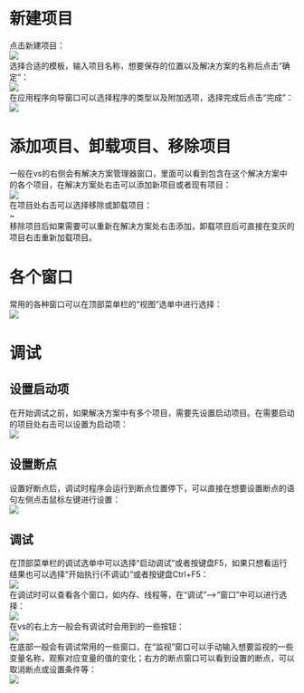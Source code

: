 # 新建项目
点击新建项目：  
![](https://wojiayun.ztywyj.top:18443/lychee/uploads/big/ff9da6f1173d662ba5ab4d3063cefe6c.png)  
选择合适的模板，输入项目名称，想要保存的位置以及解决方案的名称后点击“确定”：  
![](https://wojiayun.ztywyj.top:18443/lychee/uploads/big/5e9ce3f4008004218acd7c77f803eee8.png)  
在应用程序向导窗口可以选择程序的类型以及附加选项，选择完成后点击“完成”：  
![](https://wojiayun.ztywyj.top:18443/lychee/uploads/big/1a1425e232de8c61ed4827cb53850d92.png)  

# 添加项目、卸载项目、移除项目
一般在vs的右侧会有解决方案管理器窗口，里面可以看到包含在这个解决方案中的各个项目，在解决方案处右击可以添加新项目或者现有项目：  
![](https://wojiayun.ztywyj.top:18443/lychee/uploads/big/e5835cad22f95ba8cba9745ef7d82cf2.png)  
在项目处右击可以选择移除或卸载项目：  
~[](https://wojiayun.ztywyj.top:18443/lychee/uploads/big/5a3855503e4654b14e4daf283b539ff3.png)  
移除项目后如果需要可以重新在解决方案处右击添加，卸载项目后可直接在变灰的项目右击重新加载项目。

# 各个窗口
常用的各种窗口可以在顶部菜单栏的“视图”选单中进行选择：  
![](https://wojiayun.ztywyj.top:18443/lychee/uploads/big/73aba225c047fb67638c89abf85ebea6.png)  

# 调试
## 设置启动项
在开始调试之前，如果解决方案中有多个项目，需要先设置启动项目。在需要启动的项目处右击可以设置为启动项：  
![](https://wojiayun.ztywyj.top:18443/lychee/uploads/big/5c160c18a27fe07e52fba3deb8ab0ad1.png)  

## 设置断点
设置好断点后，调试时程序会运行到断点位置停下，可以直接在想要设置断点的语句左侧点击鼠标左键进行设置：  
![](https://wojiayun.ztywyj.top:18443/lychee/uploads/big/4e5ee72933e78f881e7e91dfc438bd7c.png)  

## 调试
在顶部菜单栏的调试选单中可以选择“启动调试”或者按键盘F5，如果只想看运行结果也可以选择“开始执行(不调试)”或者按键盘Ctrl+F5：  
![](https://wojiayun.ztywyj.top:18443/lychee/uploads/big/a288f24920166375858ff6b23665ff69.png)  
在调试时可以查看各个窗口，如内存、线程等，在“调试”-->“窗口”中可以进行选择：  
![](https://wojiayun.ztywyj.top:18443/lychee/uploads/big/714446d5aaa42d71055b31e044925180.png)  
在vs的右上方一般会有调试时会用到的一些按钮：  
![](https://wojiayun.ztywyj.top:18443/lychee/uploads/big/55cdbfda8caafacc3cce773e94e1c63a.png)  
在底部一般会有调试常用的一些窗口，在“监视”窗口可以手动输入想要监视的一些变量名称，观察对应变量的值的变化；右方的断点窗口可以看到设置的断点，可以取消断点或设置条件等：  
![](https://wojiayun.ztywyj.top:18443/lychee/uploads/big/43ecee91ddf4d729fce6a57dc084a0fe.png)  



